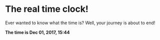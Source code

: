 # The real time clock!

Ever wanted to know what the time is? Well, your journey is about to end!

**The time is Dec 01, 2017, 15:44**